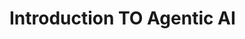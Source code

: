 # **Introduction TO Agentic AI**

<!-- - https://github.com/panaversity/learn-agentic-ai/blob/main/certification.md
- https://openai.github.io/openai-agents-python/
- https://cookbook.openai.com/examples/agents_sdk/multi-agent-portfolio-collaboration/multi_agent_portfolio_collaboration
- https://cookbook.openai.com/examples/gpt4-1_prompting_guide
- https://www.kaggle.com/whitepaper-prompt-engineering
- https://www.markdownguide.org/basic-syntax/
- https://www.markdownguide.org/cheat-sheet/
- 



- https://openai.github.io/openai-agents-python/
- https://github.com/panaversity/learn-agentic-ai/tree/main/01_ai_agents_first
- https://cookbook.openai.com/examples/gpt4-1_prompting_guide
- https://www.markdownguide.org/basic-syntax/
- https://www.markdownguide.org/cheat-sheet/
\ -->